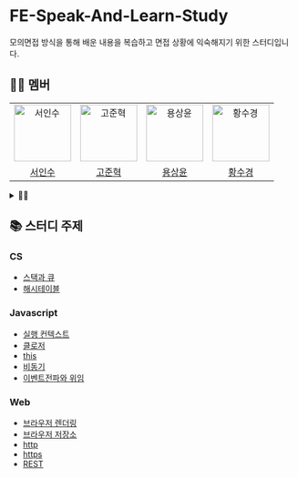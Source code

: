 # FE-Speak-And-Learn-Study

모의면접 방식을 통해 배운 내용을 복습하고 면접 상황에 익숙해지기 위한 스터디입니다.

## 🙋🏻 멤버

<detail>
<table>
  <tr>
    <td align="center">
      <img src="https://avatars.githubusercontent.com/u/52021566?v=4" width="100px;" alt="서인수"/>
    </td>
    <td align="center">
      <img src="https://avatars.githubusercontent.com/u/56826914?v=4" width="100px;" alt="고준혁"/>
    </td>
    <td align="center">
      <img src="https://avatars.githubusercontent.com/u/64957267?v=4" width="100px;" alt="용상윤"/>
    </td>    
    <td align="center">
      <img src="https://avatars.githubusercontent.com/u/50071076?v=4" width="100px;" alt="황수경"/>
    </td>
  </tr>
  <tr>    
    <td align="center">
      <a href="https://github.com/Outwater">
        <div>서인수</div>
      </a>
    </td>
    <td align="center">
      <a href="https://github.com/mrbartrns">
        <div>고준혁</div>
      </a>
    </td>
    <td align="center">
      <a href="https://github.com/ryong9rrr">
        <div>용상윤</div>
      </a>
    </td>    
    <td align="center">
      <a href="https://github.com/sukyeongh">
        <div>황수경</div>
      </a>
    </td>
  </tr>
</table>
</detail>

<details>
<summary>👍🏻 </summary>
  <table>
    <tr>
      <td align="center">
      <img src="https://avatars.githubusercontent.com/u/59829606?v=4" width="100px;" alt="유용상"/>
    </td>
    <td align="center">
      <img src="https://avatars.githubusercontent.com/u/22411296?v=4" width="100px;" alt="진연주"/>
    </td>
    </tr>
    <tr>
      <td align="center">
        <a href="https://github.com/Miral3">
          <div>유용상</div>
        </a>
      </td>
      <td align="center">
        <a href="https://github.com/aurora32s">
          <div>진연주</div>
        </a>
      </td>
    </tr>
  </table>
</details>

## 📚 스터디 주제

### CS

- [스택과 큐](CS/스택과큐.md)
- [해시테이블](CS/해시테이블.md)

### Javascript

- [실행 컨텍스트](Javascript/실행컨텍스트.md)
- [클로저](Javascript/클로저.md)
- [this](Javascript/this.md)
- [비동기](Javascript/비동기.md)
- [이벤트전파와 위임](Javascript/이벤트전파와위임.md)

### Web

- [브라우저 렌더링](Web/브라우저렌더링.md)
- [브라우저 저장소](Web/브라우저저장소.md)
- [http](Web/http.md)
- [https](Web/https.md)
- [REST](Web/Rest.md)
